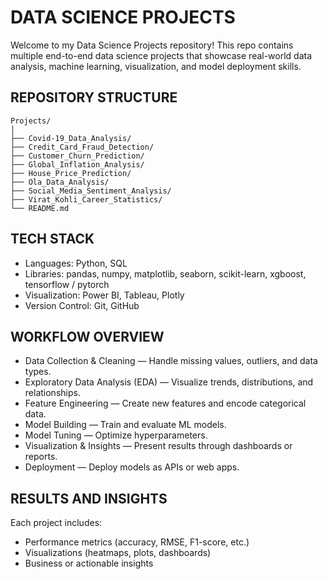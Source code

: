 # DATA SCIENCE PROJECTS
Welcome to my Data Science Projects repository!
This repo contains multiple end-to-end data science projects that showcase real-world data analysis, machine learning, visualization, and model deployment skills.

## REPOSITORY STRUCTURE 
```
Projects/
│
├── Covid-19_Data_Analysis/
├── Credit_Card_Fraud_Detection/
├── Customer_Churn_Prediction/
├── Global_Inflation_Analysis/
├── House_Price_Prediction/
├── Ola_Data_Analysis/
├── Social_Media_Sentiment_Analysis/
├── Virat_Kohli_Career_Statistics/
└── README.md
```

## TECH STACK
- Languages: Python, SQL
- Libraries: pandas, numpy, matplotlib, seaborn, scikit-learn, xgboost, tensorflow / pytorch
- Visualization: Power BI, Tableau, Plotly
- Version Control: Git, GitHub

## WORKFLOW OVERVIEW
- Data Collection & Cleaning — Handle missing values, outliers, and data types.
- Exploratory Data Analysis (EDA) — Visualize trends, distributions, and relationships.
- Feature Engineering — Create new features and encode categorical data.
- Model Building — Train and evaluate ML models.
- Model Tuning — Optimize hyperparameters.
- Visualization & Insights — Present results through dashboards or reports.
- Deployment — Deploy models as APIs or web apps.

## RESULTS AND INSIGHTS
Each project includes:
- Performance metrics (accuracy, RMSE, F1-score, etc.)
- Visualizations (heatmaps, plots, dashboards)
- Business or actionable insights
